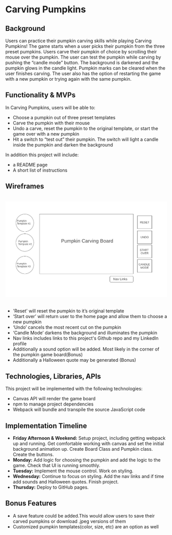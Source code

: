 # Carving Pumpkins
<h2>Background</h2>
<p> Users can practice their pumpkin carving skills
while playing Carving Pumpkins! The game starts when a user picks their pumpkin from the three preset pumpkins. Users carve their pumpkin of choice by scrolling their mouse over the pumpkin.  The user can test the pumpkin while carving by pushing the “candle mode” button.  The background is darkened and the pumpkin glows in the candle light. Pumpkin marks can be cleared when the user finishes carving. The user also has the option of restarting the game with a new pumpkin or trying again with the same pumpkin.</p>
<h2>Functionality & MVPs</h2>

<p>In Carving Pumpkins, users will be able to:
</p>
<ul>
  <li>Choose a pumpkin out of three preset templates</li>
  <li>Carve the pumpkin with their mouse</li>
  <li>Undo a carve, reset the pumpkin to the original template, or start the game over with a new pumpkin</li>
  <li>Hit a switch to “test out” their pumpkin. The switch will light a candle inside the pumpkin and darken the background 
</ul>
 <p>In addition this project will include:</p>
 <ul>
  <li>a README page </li>
  <li>A short list of instructions</li>
</ul>

<h2>Wireframes</h2>
<br>
<img src="pumpkin_graph2.jpeg">
<br>
<br>
<ul>

  <li>'Reset’ will reset the pumpkin to it’s original template</li>
  <li>‘Start over’ will return user to the home page and allow them to choose a new pumpkin</li>
  <li>‘Undo’ cancels the most recent cut on the pumpkin</li>
  <li>‘Candle Mode’ darkens the background and illuminates the pumpkin</li>
  <li>Nav links includes links to this project's Github repo and my LinkedIn profile</li>
  <li>Additionally a sound option will be added. Most likely in the corner of the pumpkin game board(Bonus)</li>
  <li>Additionally a Halloween quote may be generated (Bonus)</li>
</ul>
<h2>Technologies, Libraries, APIs</h2>
  <p>This project will be implemented with the following technologies:</p>
<ul>
  <li>Canvas API will render the game board</li>
  <li>npm to manage project dependencies</li>
  <li>Webpack will bundle and transpile the source JavaScript code</li>
</ul>
<h2>Implementation Timeline</h2>

<ul>
  <li><b>Friday Afternoon & Weekend:</b> Setup project, including getting webpack up and running. Get comfortable working with canvas and set the initial background animation up. Create Board Class and Pumpkin class.  Create the buttons.</li>
  <li><b>Monday:</b> Add logic for choosing the pumpkin and add the logic to the game. Check that UI is running smoothly.</li>
  <li><b>Tuesday:</b> Implement the mouse control. Work on styling.</li>
  <li><b>Wednesday:</b> Continue to focus on styling. Add the nav links and if time add sounds and Halloween quotes. Finish project.</li>
  <li><b>Thursday:</b> Deploy to GitHub pages.</li>
</ul>
<h2>Bonus Features</h2>
<ul>
<li>A save feature could be added.This would allow users to save their carved pumpkins or download .jpeg versions of them</li> 
<li>Customized pumpkin templates(color, size, etc) are an option as well
</li> 
</ul>
